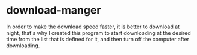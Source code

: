 # download-manger
In order to make the download speed faster, it is better to download at night, that's why I created this program to start downloading at the desired time from the list that is defined for it, and then turn off the computer after downloading.
